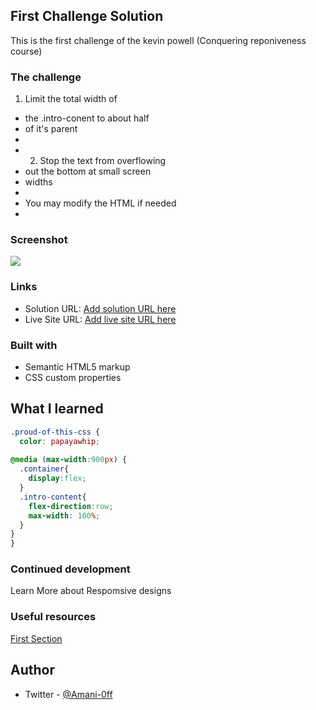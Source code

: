 ## First Challenge Solution
This is the first challenge of the kevin powell (Conquering reponiveness course)


### The challenge
1) Limit the total width of
 *    the .intro-conent to about half
 *    of it's parent
 *
 * 2) Stop the text from overflowing
 *    out the bottom at small screen
 *    widths
 *
 * You may modify the HTML if needed
 *
 
### Screenshot

![](./screenshot.jpg)

### Links

- Solution URL: [Add solution URL here](https://your-solution-url.com)
- Live Site URL: [Add live site URL here](https://your-live-site-url.com)


### Built with

- Semantic HTML5 markup
- CSS custom properties

## What I learned


```css
.proud-of-this-css {
  color: papayawhip;
  
@media (max-width:900px) {
  .container{
    display:flex;
  }
  .intro-content{
    flex-direction:row;
    max-width: 100%;
  }
}
}
```

### Continued development

Learn More about Respomsive designs 


### Useful resources

  [First Section](https://courses.kevinpowell.co/view/courses/conquering-responsive-layouts/)


## Author

- Twitter - [@Amani-0ff](https://www.twitter.com/Amani-0ff)
